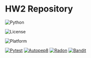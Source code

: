 # HW2 Repository

![Python](https://img.shields.io/badge/Python-3776AB?style=for-the-badge&logo=python&logoColor=white)

![License](https://img.shields.io/github/license/se-zeus/homework1.svg)

![Platform](https://img.shields.io/badge/Linux-FCC624?style=for-the-badge&logo=linux&logoColor=black)

[![Pytest](https://github.com/Anjan50/homework1/actions/workflows/pyflow.yaml/badge.svg?event=push&name=pytest_check)](https://github.com/Anjan50/homework1/actions/workflows/pyflow.yaml)
[![Autopep8](https://img.shields.io/badge/Autopep8-green)](https://github.com/se-zeus/homework1/actions)
[![Radon](https://img.shields.io/badge/Radon-yellow)](https://github.com/se-zeus/homework1/actions)
[![Bandit](https://github.com/Anjan50/homework1/actions/workflows/pyflow.yaml/badge.svg?event=push&name=bandit_check)](https://github.com/Anjan50/homework1/actions/workflows/pyflow.yaml)





